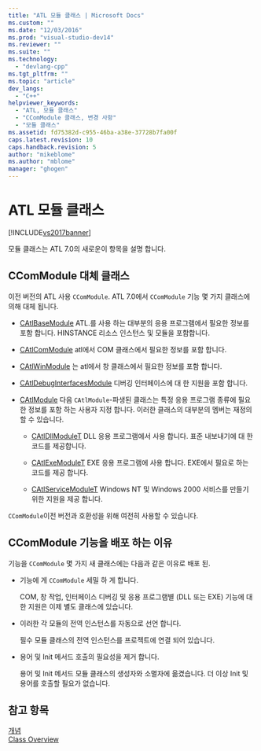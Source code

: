 ```yaml
---
title: "ATL 모듈 클래스 | Microsoft Docs"
ms.custom: ""
ms.date: "12/03/2016"
ms.prod: "visual-studio-dev14"
ms.reviewer: ""
ms.suite: ""
ms.technology: 
  - "devlang-cpp"
ms.tgt_pltfrm: ""
ms.topic: "article"
dev_langs: 
  - "C++"
helpviewer_keywords: 
  - "ATL, 모듈 클래스"
  - "CComModule 클래스, 변경 사항"
  - "모듈 클래스"
ms.assetid: fd75382d-c955-46ba-a38e-37728b7fa00f
caps.latest.revision: 10
caps.handback.revision: 5
author: "mikeblome"
ms.author: "mblome"
manager: "ghogen"
---
```

# ATL 모듈 클래스
[!INCLUDE[vs2017banner](../assembler/inline/includes/vs2017banner.md)]

모듈 클래스는 ATL 7.0의 새로운이 항목을 설명 합니다.  
  
## CComModule 대체 클래스  
 이전 버전의 ATL 사용 `CComModule`.  ATL 7.0에서 `CComModule` 기능 몇 가지 클래스에 의해 대체 됩니다.  
  
-   [CAtlBaseModule](../atl/reference/catlbasemodule-class.md) ATL.를 사용 하는 대부분의 응용 프로그램에서 필요한 정보를 포함 합니다.  HINSTANCE 리소스 인스턴스 및 모듈을 포함합니다.  
  
-   [CAtlComModule](../atl/reference/catlcommodule-class.md) atl에서 COM 클래스에서 필요한 정보를 포함 합니다.  
  
-   [CAtlWinModule](../atl/reference/catlwinmodule-class.md) 는 atl에서 창 클래스에서 필요한 정보를 포함 합니다.  
  
-   [CAtlDebugInterfacesModule](../atl/reference/catldebuginterfacesmodule-class.md) 디버깅 인터페이스에 대 한 지원을 포함 합니다.  
  
-   [CAtlModule](../atl/reference/catlmodule-class.md) 다음 `CAtlModule`\-파생된 클래스는 특정 응용 프로그램 종류에 필요한 정보를 포함 하는 사용자 지정 합니다.  이러한 클래스의 대부분의 멤버는 재정의할 수 있습니다.  
  
    -   [CAtlDllModuleT](../atl/reference/catldllmodulet-class.md) DLL 응용 프로그램에서 사용 합니다.  표준 내보내기에 대 한 코드를 제공합니다.  
  
    -   [CAtlExeModuleT](../atl/reference/catlexemodulet-class.md) EXE 응용 프로그램에 사용 합니다.  EXE에서 필요로 하는 코드를 제공 합니다.  
  
    -   [CAtlServiceModuleT](../atl/reference/catlservicemodulet-class.md) Windows NT 및 Windows 2000 서비스를 만들기 위한 지원을 제공 합니다.  
  
 `CComModule`이전 버전과 호환성을 위해 여전히 사용할 수 있습니다.  
  
## CComModule 기능을 배포 하는 이유  
 기능을 `CComModule` 몇 가지 새 클래스에는 다음과 같은 이유로 배포 된.  
  
-   기능에 게 `CComModule` 세밀 하 게 합니다.  
  
     COM, 창 작업, 인터페이스 디버깅 및 응용 프로그램별 \(DLL 또는 EXE\) 기능에 대 한 지원은 이제 별도 클래스에 있습니다.  
  
-   이러한 각 모듈의 전역 인스턴스를 자동으로 선언 합니다.  
  
     필수 모듈 클래스의 전역 인스턴스를 프로젝트에 연결 되어 있습니다.  
  
-   용어 및 Init 메서드 호출의 필요성을 제거 합니다.  
  
     용어 및 Init 메서드 모듈 클래스의 생성자와 소멸자에 옮겼습니다. 더 이상 Init 및 용어를 호출할 필요가 없습니다.  
  
## 참고 항목  
 [개념](../atl/active-template-library-atl-concepts.md)   
 [Class Overview](../atl/atl-class-overview.md)